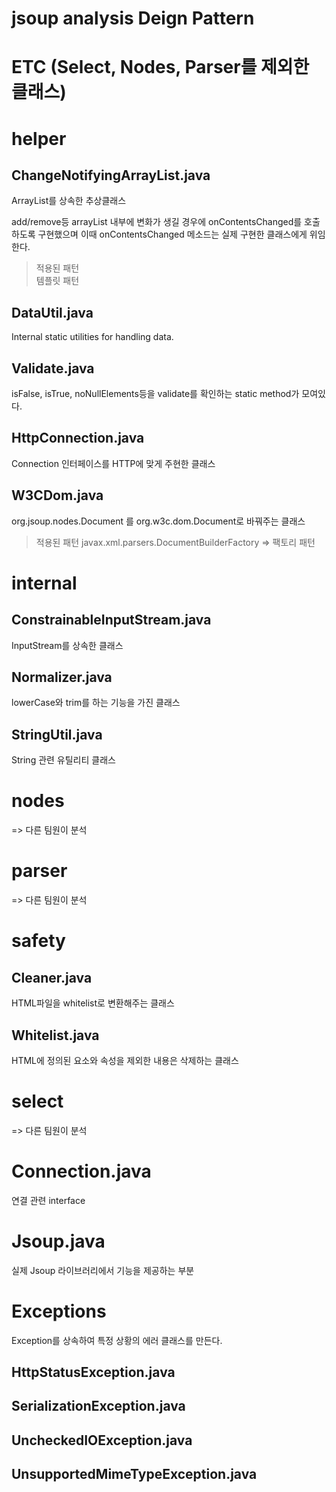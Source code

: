 # jsoup analysis Deign Pattern

# ETC (Select, Nodes, Parser를 제외한 클래스)

# helper

## ChangeNotifyingArrayList.java

ArrayList를 상속한 추상클래스

add/remove등 arrayList 내부에 변화가 생길 경우에
onContentsChanged를 호출하도록 구현했으며
이때 onContentsChanged 메소드는 실제 구현한 클래스에게 위임한다.

> 적용된 패턴    
> 템플릿 패턴

## DataUtil.java

Internal static utilities for handling data.


## Validate.java

isFalse, isTrue, noNullElements등을 validate를 확인하는 static method가 모여있다.

## HttpConnection.java

Connection 인터페이스를 HTTP에 맞게 주현한 클래스

## W3CDom.java

org.jsoup.nodes.Document 를 org.w3c.dom.Document로 바꿔주는 클래스

> 적용된 패턴
> javax.xml.parsers.DocumentBuilderFactory => 팩토리 패턴

# internal

## ConstrainableInputStream.java

InputStream를 상속한 클래스

## Normalizer.java

lowerCase와 trim를 하는 기능을 가진 클래스

## StringUtil.java

String 관련 유틸리티 클래스

# nodes

=> 다른 팀원이 분석

# parser

=> 다른 팀원이 분석

# safety

## Cleaner.java

HTML파일을 whitelist로 변환해주는 클래스

## Whitelist.java

HTML에 정의된 요소와 속성을 제외한 내용은 삭제하는 클래스

# select

=> 다른 팀원이 분석

# Connection.java

연결 관련 interface

# Jsoup.java

실제 Jsoup 라이브러리에서 기능을 제공하는 부분

# Exceptions

Exception를 상속하여 특정 상황의 에러 클래스를 만든다.

## HttpStatusException.java
## SerializationException.java
## UncheckedIOException.java
## UnsupportedMimeTypeException.java